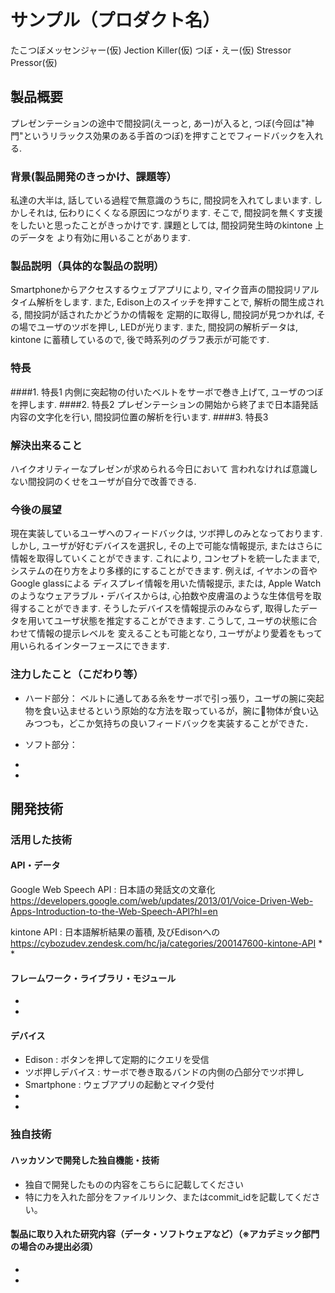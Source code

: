 # サンプル（プロダクト名）
たこつぼメッセンジャー(仮)
Jection Killer(仮)
つぼ・えー(仮)
Stressor Pressor(仮)

## 製品概要
プレゼンテーションの途中で間投詞(えーっと, あー)が入ると,
つぼ(今回は"神門"というリラックス効果のある手首のつぼ)を押すことでフィードバックを入れる.
### 背景(製品開発のきっかけ、課題等）
私達の大半は, 話している過程で無意識のうちに,
間投詞を入れてしまいます.
しかしそれは, 伝わりにくくなる原因につながります.
そこで, 間投詞を無くす支援をしたいと思ったことがきっかけです.
課題としては, 間投詞発生時のkintone 上のデータを
より有効に用いることがあります.
### 製品説明（具体的な製品の説明）
Smartphoneからアクセスするウェブアプリにより,
マイク音声の間投詞リアルタイム解析をします.
また, Edison上のスイッチを押すことで,
解析の間生成される, 間投詞が話されたかどうかの情報を
定期的に取得し, 間投詞が見つかれば,
その場でユーザのツボを押し, LEDが光ります.
また, 間投詞の解析データは,
kintone に蓄積しているので, 後で時系列のグラフ表示が可能です.
### 特長
####1. 特長1
内側に突起物の付いたベルトをサーボで巻き上げて, ユーザのつぼを押します.
####2. 特長2
プレゼンテーションの開始から終了まで日本語発話内容の文字化を行い,
間投詞位置の解析を行います.
####3. 特長3

### 解決出来ること
ハイクオリティーなプレゼンが求められる今日において
言われなければ意識しない間投詞のくせをユーザが自分で改善できる.

### 今後の展望
現在実装しているユーザへのフィードバックは,
ツボ押しのみとなっております.
しかし, ユーザが好むデバイスを選択し,
その上で可能な情報提示, またはさらに情報を取得していくことができます.
これにより, コンセプトを統一したままで,
システムの在り方をより多様的にすることができます.
例えば, イヤホンの音やGoogle glassによる
ディスプレイ情報を用いた情報提示,
または, Apple Watchのようなウェアラブル・デバイスからは,
心拍数や皮膚温のような生体信号を取得することができます.
そうしたデバイスを情報提示のみならず,
取得したデータを用いてユーザ状態を推定することができます.
こうして, ユーザの状態に合わせて情報の提示レベルを
変えることも可能となり,
ユーザがより愛着をもって用いられるインターフェースにできます.

### 注力したこと（こだわり等）
* ハード部分：
ベルトに通してある糸をサーボで引っ張り，ユーザの腕に突起物を食い込ませるという原始的な方法を取っているが，腕に物体が食い込みつつも，どこか気持ちの良いフィードバックを実装することができた．

* ソフト部分：

*
*

## 開発技術
### 活用した技術
#### API・データ
Google Web Speech API : 日本語の発話文の文章化
https://developers.google.com/web/updates/2013/01/Voice-Driven-Web-Apps-Introduction-to-the-Web-Speech-API?hl=en

kintone API : 日本語解析結果の蓄積, 及びEdisonへの
https://cybozudev.zendesk.com/hc/ja/categories/200147600-kintone-API
*
*
#### フレームワーク・ライブラリ・モジュール
*
*
#### デバイス
* Edison : ボタンを押して定期的にクエリを受信
* ツボ押しデバイス : サーボで巻き取るバンドの内側の凸部分でツボ押し
* Smartphone : ウェブアプリの起動とマイク受付
*
*

### 独自技術
#### ハッカソンで開発した独自機能・技術
* 独自で開発したものの内容をこちらに記載してください
* 特に力を入れた部分をファイルリンク、またはcommit_idを記載してください。
#### 製品に取り入れた研究内容（データ・ソフトウェアなど）（※アカデミック部門の場合のみ提出必須）
*
*
